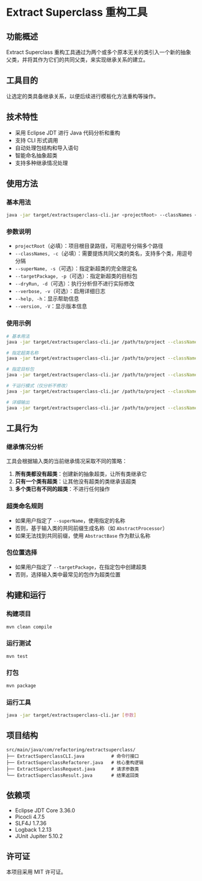 # Extract Superclass 重构工具

## 功能概述

Extract Superclass 重构工具通过为两个或多个原本无关的类引入一个新的抽象父类，并将其作为它们的共同父类，来实现继承关系的建立。

## 工具目的

让选定的类具备继承关系，以便后续进行模板化方法重构等操作。

## 技术特性

- 采用 Eclipse JDT 进行 Java 代码分析和重构
- 支持 CLI 形式调用
- 自动处理包结构和导入语句
- 智能命名抽象超类
- 支持多种继承情况处理

## 使用方法

### 基本用法

```bash
java -jar target/extractsuperclass-cli.jar <projectRoot> --classNames <classNames>
```

### 参数说明

- `projectRoot`（必填）：项目根目录路径，可用逗号分隔多个路径
- `--classNames, -c`（必填）：需要提炼共同父类的类名，支持多个类，用逗号分隔
- `--superName, -s`（可选）：指定新超类的完全限定名
- `--targetPackage, -p`（可选）：指定新超类的目标包
- `--dryRun, -d`（可选）：执行分析但不进行实际修改
- `--verbose, -v`（可选）：启用详细日志
- `--help, -h`：显示帮助信息
- `--version, -V`：显示版本信息

### 使用示例

```bash
# 基本用法
java -jar target/extractsuperclass-cli.jar /path/to/project --classNames com.example.ProcessorA,com.example.ProcessorB

# 指定超类名称
java -jar target/extractsuperclass-cli.jar /path/to/project --classNames com.example.ProcessorA,com.example.ProcessorB --superName com.example.AbstractProcessor

# 指定目标包
java -jar target/extractsuperclass-cli.jar /path/to/project --classNames com.example.ProcessorA,com.example.ProcessorB --targetPackage com.common

# 干运行模式（仅分析不修改）
java -jar target/extractsuperclass-cli.jar /path/to/project --classNames com.example.ProcessorA,com.example.ProcessorB --dryRun

# 详细输出
java -jar target/extractsuperclass-cli.jar /path/to/project --classNames com.example.ProcessorA,com.example.ProcessorB --verbose
```

## 工具行为

### 继承情况分析

工具会根据输入类的当前继承情况采取不同的策略：

1. **所有类都没有超类**：创建新的抽象超类，让所有类继承它
2. **只有一个类有超类**：让其他没有超类的类继承该超类
3. **多个类已有不同的超类**：不进行任何操作

### 超类命名规则

- 如果用户指定了 `--superName`，使用指定的名称
- 否则，基于输入类的共同前缀生成名称（如 `AbstractProcessor`）
- 如果无法找到共同前缀，使用 `AbstractBase` 作为默认名称

### 包位置选择

- 如果用户指定了 `--targetPackage`，在指定包中创建超类
- 否则，选择输入类中最常见的包作为超类位置

## 构建和运行

### 构建项目

```bash
mvn clean compile
```

### 运行测试

```bash
mvn test
```

### 打包

```bash
mvn package
```

### 运行工具

```bash
java -jar target/extractsuperclass-cli.jar [参数]
```

## 项目结构

```
src/main/java/com/refactoring/extractsuperclass/
├── ExtractSuperclassCLI.java          # 命令行接口
├── ExtractSuperclassRefactorer.java   # 核心重构逻辑
├── ExtractSuperclassRequest.java      # 请求参数类
└── ExtractSuperclassResult.java       # 结果返回类
```

## 依赖项

- Eclipse JDT Core 3.36.0
- Picocli 4.7.5
- SLF4J 1.7.36
- Logback 1.2.13
- JUnit Jupiter 5.10.2

## 许可证

本项目采用 MIT 许可证。
